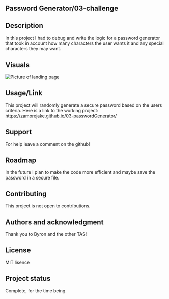 ## Password Generator/03-challenge

## Description
In this project I had to debug and write the logic for a password generator that took in account how many characters the user wants it and any special characters they may want.

## Visuals
![Picture of landing page](https://github.com/zamorejake/03-passwordGenerator/blob/main/Assets/demoSMALLER.png)

## Usage/Link
This project will randomly generate a secure password based on the users criteria.
Here is a link to the working project: https://zamorejake.github.io/03-passwordGenerator/

## Support
For help leave a comment on the github!

## Roadmap
In the future I plan to make the code more efficient and maybe save the password in a secure file.

## Contributing
This project is not open to contributions.

## Authors and acknowledgment
Thank you to Byron and the other TAS!

## License
MIT lisence

## Project status
Complete, for the time being.